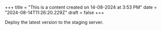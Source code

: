 +++
title = "This is a content created on 14-08-2024 at 3:53 PM"
date = "2024-08-14T11:26:20.229Z"
draft = false
+++

  Deploy the latest version to the staging server.
        